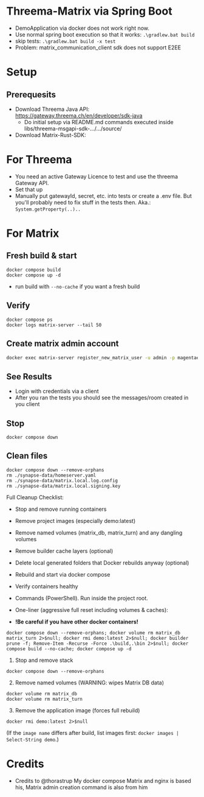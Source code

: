 # Threema-Matrix via Spring Boot

- DemoApplication via docker does not work right now.
- Use normal spring boot execution so that it works: `.\gradlew.bat build` 
- skip tests: `.\gradlew.bat build -x test`
- Problem: matrix_communication_client sdk does not support E2EE

# Setup

## Prerequesits
- Download Threema Java API: https://gateway.threema.ch/en/developer/sdk-java
  - Do initial setup via README.md commands executed inside libs/threema-msgapi-sdk-.../.../source/
- Download Matrix-Rust-SDK: 

# For Threema
- You need an active Gateway Licence to test and use the threema Gateway API. 
- Set that up 
- Manually put gatewayId, secret, etc. into tests or create a .env file. But you'll probably need to fix stuff in the tests then. Aka.: `System.getProperty(..)..`  

# For Matrix 
## Fresh build & start
```
docker compose build
docker compose up -d
```
- run build with `--no-cache` if you want a fresh build

## Verify
```
docker compose ps
docker logs matrix-server --tail 50
```

## Create matrix admin account
```bash
docker exec matrix-server register_new_matrix_user -u admin -p magentaerenfarve --admin -c /data/homeserver.yaml http://matrix.local:8008
```

## See Results
- Login with credentials via a client
- After you ran the tests you should see the messages/room created in you client

## Stop
```
docker compose down
```

## Clean files
```
docker compose down --remove-orphans
rm ./synapse-data/homeserver.yaml
rm ./synapse-data/matrix.local.log.config
rm ./synapse-data/matrix.local.signing.key
```
Full Cleanup Checklist:
- Stop and remove running containers
- Remove project images (especially demo:latest)
- Remove named volumes (matrix_db, matrix_turn) and any dangling volumes
- Remove builder cache layers (optional)
- Delete local generated folders that Docker rebuilds anyway (optional)
- Rebuild and start via docker compose
- Verify containers healthy
- Commands (PowerShell). Run inside the project root.

- One-liner (aggressive full reset including volumes & caches):
- **!Be careful if you have other docker containers!**
```
docker compose down --remove-orphans; docker volume rm matrix_db matrix_turn 2>$null; docker rmi demo:latest 2>$null; docker builder prune -f; Remove-Item -Recurse -Force .\build,.\bin 2>$null; docker compose build --no-cache; docker compose up -d
```

1. Stop and remove stack
```
docker compose down --remove-orphans
```

2. Remove named volumes (WARNING: wipes Matrix DB data)
```
docker volume rm matrix_db
docker volume rm matrix_turn
```

3. Remove the application image (forces full rebuild)
```
docker rmi demo:latest 2>$null
```
(If the `image name` differs after build, list images first: `docker images | Select-String demo`.)


# Credits
- Credits to @thorastrup My docker compose Matrix and nginx is based his, Matrix admin creation command is also from him 